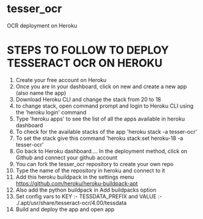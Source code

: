 # tesser_ocr
OCR deployment on Heroku 

# STEPS TO FOLLOW TO DEPLOY TESSERACT OCR ON HEROKU 
1. Create your free account on Heroku 
2. Once you are in your dashboard, click on new and create a new app (also name the app)
6. Download Heroku CLI and change the stack from 20 to 18 
7. to change stack, open command prompt and login to Heroku CLI using the 'heroku login' command 
8. Type 'heroku apps' to see the list of all the apps available in heroku dashboard
9. To check for the available stacks of the app 'heroku stack -a tesser-ocr' 
10. To set the stack give this command 'heroku stack:set heroku-18 -a tesser-ocr'
11. Go back to Heroku dashboard.... In the deployment method, click on Github and connect your github account 
12. You can fork the tesser_ocr repository to create your own repo
13. Type the name of the repository in heroku and connect to it
14. Add this heroku buildpack in the settings menu https://github.com/heroku/heroku-buildpack-apt
15. Also add the python buildpack in Add buildpacks option 
16. Set config vars to  KEY :- TESSDATA_PREFIX and VALUE :- ./.apt/usr/share/tesseract-ocr/4.00/tessdata 
17. Build and deploy the app and open app
